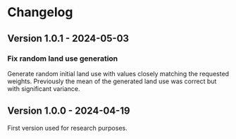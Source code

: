 # Changelog

## Version 1.0.1 - 2024-05-03

### Fix random land use generation

Generate random initial land use with values closely matching the requested weights.
Previously the mean of the generated land use was correct but with significant variance.

## Version 1.0.0 - 2024-04-19

First version used for research purposes.

